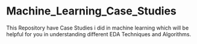 # Machine_Learning_Case_Studies
This Repository have Case Studies i did in machine learning which will be helpful for you in understanding different EDA Techniques and Algorithms.
